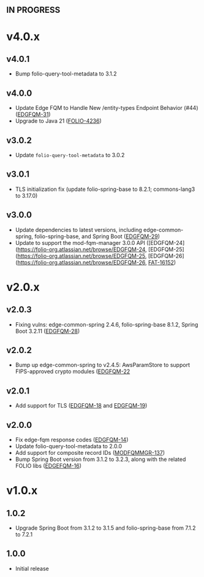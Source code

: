 ## IN PROGRESS

# v4.0.x

## v4.0.1
- Bump folio-query-tool-metadata to 3.1.2

## v4.0.0
- Update Edge FQM to Handle New /entity-types Endpoint Behavior (#44) ([EDGFQM-31](https://folio-org.atlassian.net/browse/EDGFQM-31))
- Upgrade to Java 21 ([FOLIO-4236](https://folio-org.atlassian.net/browse/FOLIO-4236))

## v3.0.2
- Update `folio-query-tool-metadata` to 3.0.2

## v3.0.1
- TLS initialization fix (update folio-spring-base to 8.2.1; commons-lang3 to 3.17.0)

## v3.0.0
- Update dependencies to latest versions, including edge-common-spring, folio-spring-base, and Spring Boot ([EDGFQM-29](https://folio-org.atlassian.net/browse/EDGFQM-29))
- Update to support the mod-fqm-manager 3.0.0 API ([EDGFQM-24](https://folio-org.atlassian.net/browse/EDGFQM-24, [EDGFQM-25](https://folio-org.atlassian.net/browse/EDGFQM-25, [EDGFQM-26](https://folio-org.atlassian.net/browse/EDGFQM-26, [FAT-16152](https://folio-org.atlassian.net/browse/FAT-16152))

# v2.0.x

## v2.0.3
- Fixing vulns: edge-common-spring 2.4.6, folio-spring-base 8.1.2, Spring Boot 3.2.11 ([EDGFQM-28](https://folio-org.atlassian.net/browse/EDGFQM-28))

## v2.0.2
- Bump up edge-common-spring to v2.4.5: AwsParamStore to support FIPS-approved crypto modules ([EDGFQM-22](https://folio-org.atlassian.net/browse/EDGFQM-22)

## v2.0.1
- Add support for TLS ([EDGFQM-18](https://folio-org.atlassian.net/browse/EDGFQM-18) and [EDGFQM-19](https://folio-org.atlassian.net/browse/EDGFQM-19))

## v2.0.0
- Fix edge-fqm response codes ([EDGFQM-14]([https://folio-org.atlassian.net/browse/EDGFQM-14]))
- Update folio-query-tool-metadata to 2.0.0
- Add support for composite record IDs ([MODFQMMGR-137]([https://folio-org.atlassian.net/browse/MODFQMMGR-137]))
- Bump Spring Boot version from 3.1.2 to 3.2.3, along with the related FOLIO libs ([EDGEFQM-16]([https://folio-org.atlassian.net/browse/EDGEFQM-16]))

# v1.0.x

## 1.0.2
- Upgrade Spring Boot from 3.1.2 to 3.1.5 and folio-spring-base from 7.1.2 to 7.2.1


## 1.0.0
- Initial release
